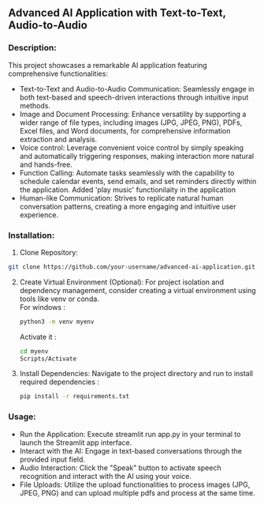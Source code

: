 ## Advanced AI Application with Text-to-Text, Audio-to-Audio

### Description:

This project showcases a remarkable AI application featuring comprehensive functionalities:

- Text-to-Text and Audio-to-Audio Communication: Seamlessly engage in both text-based and speech-driven interactions through intuitive input methods.
- Image and Document Processing: Enhance versatility by supporting a wider range of file types, including images (JPG, JPEG, PNG), PDFs, Excel files, and Word documents, for comprehensive information extraction and analysis.
- Voice control: Leverage convenient voice control by simply speaking and automatically triggering responses, making interaction more natural and hands-free.
- Function Calling: Automate tasks seamlessly with the capability to schedule calendar events, send emails, and set reminders directly within the application. Added 'play music' functionilaity in the application
- Human-like Communication: Strives to replicate natural human conversation patterns, creating a more engaging and intuitive user experience.

### Installation:

1. Clone Repository:
  ```bash
  git clone https://github.com/your-username/advanced-ai-application.git to clone the repository locally.
  ```

2. Create Virtual Environment (Optional): For project isolation and dependency management, consider creating a virtual environment using tools like venv or conda. <br>
   For windows :
   ```bash
   python3 -m venv myenv
   ```
   Activate it :
   ```bash
   cd myenv
   Scripts/Activate
   ```
4. Install Dependencies: Navigate to the project directory and run to install required dependencies :
   ```bash
   pip install -r requirements.txt 
   ```

 ### Usage:

- Run the Application: Execute streamlit run app.py in your terminal to launch the Streamlit app interface.
- Interact with the AI: Engage in text-based conversations through the provided input field.
- Audio Interaction: Click the "Speak" button to activate speech recognition and interact with the AI using your voice.
- File Uploads: Utilize the upload functionalities to process images (JPG, JPEG, PNG) and can upload multiple pdfs and process at the same time.

